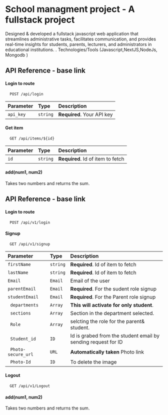 
# School managment project - A fullstack project 

Designed & developed a fullstack javascript web application that streamlines administrative tasks, facilitates communication, and provides real-time insights for students, parents, lecturers, and administrators in educational institutions. . Technologies/Tools (Javascript,NextJS,NodeJs, Mongodb )



## API Reference - base link

#### Login to route

```http
  POST /api/login
```
| Parameter | Type     | Description                |
| :-------- | :------- | :------------------------- |
| `api_key` | `string` | **Required**. Your API key |

#### Get item

```http
  GET /api/items/${id}
```

| Parameter | Type     | Description                       |
| :-------- | :------- | :-------------------------------- |
| `id`      | `string` | **Required**. Id of item to fetch |

#### add(num1, num2)

Takes two numbers and returns the sum.


## API Reference - base link

#### Login to route

```http
  POST /api/v1/login
```

#### Signup

```http
  GET /api/v1/signup
```
| Parameter | Type     | Description                       |
| :-------- | :------- | :-------------------------------- |
| `firstName`      | `string` | **Required**. Id of item to fetch |
| `lastName`      | `string` | **Required**. Id of item to fetch |
| `Email`      | `Email` | Email of the user |
| `parentEmail`      | `Email` | **Required**. For the sudent role signup |
| `studentEmail`      | `Email` | **Required**. For the Parent role signup |
| ` departments`      | `Array` | **This will activate for only student**. |
| ` sections`      | `Array` | Section in the department selected.  |
| ` Role`      | `Array` | selcting the role for the parent& student.  |
| ` Student_id`      | `ID` | Id is grabed from the student email by sending request for ID |
| ` Photo-secure_url`      | `URL` | **Automatically taken** Photo link |
| ` Photo-Id`      | `ID` | To delete the image |







#### Logout

```http
  GET /api/v1/Logout
```


#### add(num1, num2)

Takes two numbers and returns the sum.

